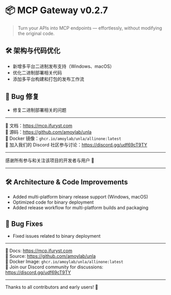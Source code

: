 # 📦 MCP Gateway v0.2.7

> Turn your APIs into MCP endpoints — effortlessly, without modifying the original code.

## 🛠 架构与代码优化

- 新增多平台二进制发布支持（Windows、macOS）
- 优化二进制部署相关代码
- 添加多平台构建和打包的发布工作流

## 🐞 Bug 修复

- 修复二进制部署相关的问题

---

📘 文档：https://mcp.ifuryst.com  
🐙 源码：https://github.com/amoylab/unla  
🐳 Docker 镜像：`ghcr.io/amoylab/unla/allinone:latest`  
💬 加入我们的 Discord 社区参与讨论：https://discord.gg/udf69cT9TY

---

感谢所有参与和关注该项目的开发者与用户 💖

---

## 🛠 Architecture & Code Improvements

- Added multi-platform binary release support (Windows, macOS)
- Optimized code for binary deployment
- Added release workflow for multi-platform builds and packaging

## 🐞 Bug Fixes

- Fixed issues related to binary deployment

---

📘 Docs: https://mcp.ifuryst.com  
🐙 Source: https://github.com/amoylab/unla  
🐳 Docker Image: `ghcr.io/amoylab/unla/allinone:latest`  
💬 Join our Discord community for discussions: https://discord.gg/udf69cT9TY

---

Thanks to all contributors and early users! 💖 